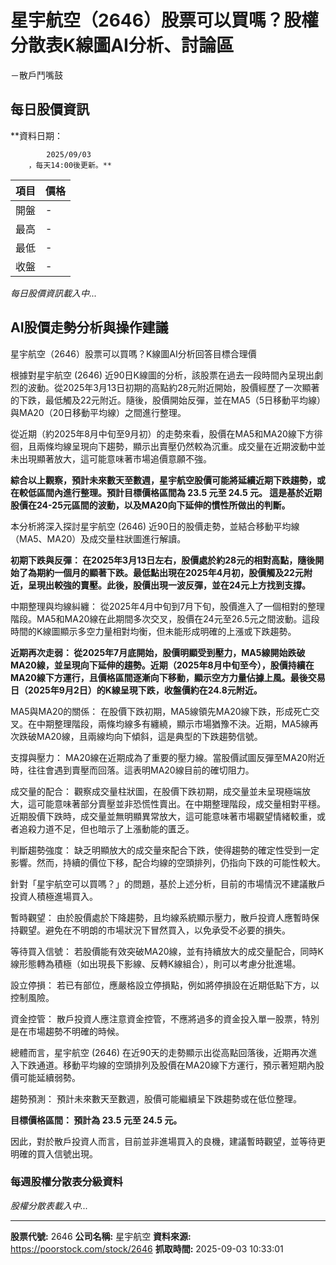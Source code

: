 # 星宇航空（2646）股票可以買嗎？股權分散表K線圖AI分析、討論區
－散戶鬥嘴鼓

## 每日股價資訊

**資料日期：
        
            2025/09/03
        ，每天14:00後更新。**

| 項目 | 價格 |
|------|------|
| 開盤 | - |
| 最高 | - |
| 最低 | - |
| 收盤 | - |

*每日股價資訊載入中...*

## AI股價走勢分析與操作建議

星宇航空（2646）股票可以買嗎？K線圖AI分析回答目標合理價

根據對星宇航空 (2646) 近90日K線圖的分析，該股票在過去一段時間內呈現出劇烈的波動。從2025年3月13日初期的高點約28元附近開始，股價經歷了一次顯著的下跌，最低觸及22元附近。隨後，股價開始反彈，並在MA5（5日移動平均線）與MA20（20日移動平均線）之間進行整理。

從近期（約2025年8月中旬至9月初）的走勢來看，股價在MA5和MA20線下方徘徊，且兩條均線呈現向下趨勢，顯示出賣壓仍然較為沉重。成交量在近期波動中並未出現顯著放大，這可能意味著市場追價意願不強。

**綜合以上觀察，預計未來數天至數週，星宇航空股價可能將延續近期下跌趨勢，或在較低區間內進行整理。預計目標價格區間為 23.5 元至 24.5 元。 這是基於近期股價在24-25元區間的波動，以及MA20向下延伸的慣性所做出的判斷。**

本分析將深入探討星宇航空 (2646) 近90日的股價走勢，並結合移動平均線（MA5、MA20）及成交量柱狀圖進行解讀。

**初期下跌與反彈： 在2025年3月13日左右，股價處於約28元的相對高點，隨後開始了為期約一個月的顯著下跌。最低點出現在2025年4月初，股價觸及22元附近，呈現出較強的賣壓。此後，股價出現一波反彈，並在24元上方找到支撐。**

中期整理與均線糾纏： 從2025年4月中旬到7月下旬，股價進入了一個相對的整理階段。MA5和MA20線在此期間多次交叉，股價在24元至26.5元之間波動。這段時間的K線圖顯示多空力量相對均衡，但未能形成明確的上漲或下跌趨勢。

**近期再次走弱： 從2025年7月底開始，股價明顯受到壓力，MA5線開始跌破MA20線，並呈現向下延伸的趨勢。近期（2025年8月中旬至今），股價持續在MA20線下方運行，且價格區間逐漸向下移動，顯示空方力量佔據上風。最後交易日（2025年9月2日）的K線呈現下跌，收盤價約在24.8元附近。**

MA5與MA20的關係： 在股價下跌初期，MA5線領先MA20線下跌，形成死亡交叉。在中期整理階段，兩條均線多有纏繞，顯示市場猶豫不決。近期，MA5線再次跌破MA20線，且兩線均向下傾斜，這是典型的下跌趨勢信號。

支撐與壓力： MA20線在近期成為了重要的壓力線。當股價試圖反彈至MA20附近時，往往會遇到賣壓而回落。這表明MA20線目前的確切阻力。

成交量的配合： 觀察成交量柱狀圖，在股價下跌初期，成交量並未呈現極端放大，這可能意味著部分賣壓並非恐慌性賣出。在中期整理階段，成交量相對平穩。近期股價下跌時，成交量並無明顯異常放大，這可能意味著市場觀望情緒較重，或者追殺力道不足，但也暗示了上漲動能的匱乏。

判斷趨勢強度： 缺乏明顯放大的成交量來配合下跌，使得趨勢的確定性受到一定影響。然而，持續的價位下移，配合均線的空頭排列，仍指向下跌的可能性較大。

針對「星宇航空可以買嗎？」的問題，基於上述分析，目前的市場情況不建議散戶投資人積極進場買入。

暫時觀望： 由於股價處於下降趨勢，且均線系統顯示壓力，散戶投資人應暫時保持觀望。避免在不明朗的市場狀況下冒然買入，以免承受不必要的損失。

等待買入信號： 若股價能有效突破MA20線，並有持續放大的成交量配合，同時K線形態轉為積極（如出現長下影線、反轉K線組合），則可以考慮分批進場。

設立停損： 若已有部位，應嚴格設立停損點，例如將停損設在近期低點下方，以控制風險。

資金控管： 散戶投資人應注意資金控管，不應將過多的資金投入單一股票，特別是在市場趨勢不明確的時候。

總體而言，星宇航空 (2646) 在近90天的走勢顯示出從高點回落後，近期再次進入下跌通道。移動平均線的空頭排列及股價在MA20線下方運行，預示著短期內股價可能延續弱勢。

趨勢預測： 預計未來數天至數週，股價可能繼續呈下跌趨勢或在低位整理。

**目標價格區間： 預計為 23.5 元至 24.5 元。**

因此，對於散戶投資人而言，目前並非進場買入的良機，建議暫時觀望，並等待更明確的買入信號出現。

### 每週股權分散表分級資料

*股權分散表載入中...*

---

**股票代號:** 2646
**公司名稱:** 星宇航空
**資料來源:** https://poorstock.com/stock/2646
**抓取時間:** 2025-09-03 10:33:01